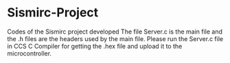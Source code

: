 # Sismirc-Project
Codes of the Sismirc project developed 
The file Server.c is the main file and the .h files are the headers used by the main file.
Please run the Server.c file in CCS C Compiler for getting the .hex file and upload it to the microcontroller.
